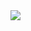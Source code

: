 <html>
<img src="(https://github.com/prettygirlmilkingacow/prettygirlmilkingacow.github.io/blob/e3889ecaeb2d15e417dc97225a5705e7203903d4/CD5035DF-241B-442C-882F-26A0E32E54D4.JPG)">
